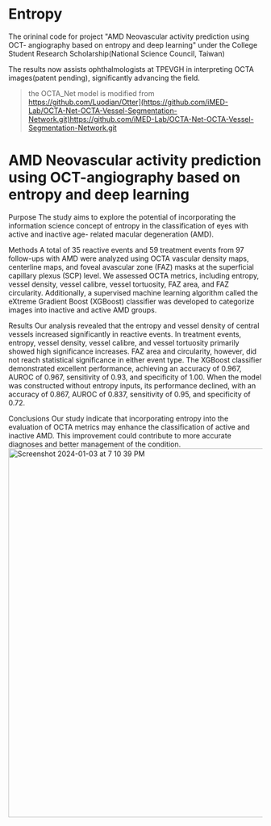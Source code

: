 # Entropy
The orininal code for project "AMD Neovascular activity prediction using OCT-
angiography based on entropy and deep learning" under the College Student Research Scholarship(National Science Council, Taiwan)

The results now assists ophthalmologists at TPEVGH in interpreting OCTA images(patent pending), significantly advancing the field.
> the OCTA_Net model is modified from https://github.com/Luodian/Otter](https://github.com/iMED-Lab/OCTA-Net-OCTA-Vessel-Segmentation-Network.git)https://github.com/iMED-Lab/OCTA-Net-OCTA-Vessel-Segmentation-Network.git

# AMD Neovascular activity prediction using OCT-angiography based on entropy and deep learning
Purpose 
The study aims to explore the potential of incorporating the information science concept of entropy in the classification of eyes with active and inactive age- related macular degeneration (AMD).

Methods 
A total of 35 reactive events and 59 treatment events from 97 follow-ups with AMD were analyzed using OCTA vascular density maps, centerline maps, and foveal avascular zone (FAZ) masks at the superficial capillary plexus (SCP) level. We assessed OCTA metrics, including entropy, vessel density, vessel calibre, vessel tortuosity, FAZ area, and FAZ circularity. Additionally, a supervised machine learning algorithm called the eXtreme Gradient Boost (XGBoost) classifier was developed to categorize images into inactive and active AMD groups.

Results 
Our analysis revealed that the entropy and vessel density of central vessels increased significantly in reactive events. In treatment events, entropy, vessel density, vessel calibre, and vessel tortuosity primarily showed high significance increases. FAZ area and circularity, however, did not reach statistical significance in either event type. The XGBoost classifier demonstrated excellent performance, achieving an accuracy of 0.967, AUROC of 0.967, sensitivity of 0.93, and specificity of 1.00. When the model was constructed without entropy inputs, its performance declined, with an accuracy of 0.867, AUROC of 0.837, sensitivity of 0.95, and specificity of 0.72.

Conclusions 
Our study indicate that incorporating entropy into the evaluation of OCTA metrics may enhance the classification of active and inactive AMD. This improvement could contribute to more accurate diagnoses and better management of the condition.
<img width="731" alt="Screenshot 2024-01-03 at 7 10 39 PM" src="https://github.com/charlierabea/Entropy/assets/100334852/25871da9-2c64-45eb-aae0-d7d8856f7ac5">
